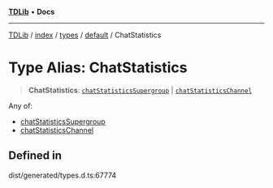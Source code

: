 [**TDLib**](../../../../../../README.md) • **Docs**

***

[TDLib](../../../../../../modules.md) / [index](../../../../../README.md) / [types](../../../README.md) / [default](../README.md) / ChatStatistics

# Type Alias: ChatStatistics

> **ChatStatistics**: [`chatStatisticsSupergroup`](chatStatisticsSupergroup.md) \| [`chatStatisticsChannel`](chatStatisticsChannel.md)

Any of:
- [chatStatisticsSupergroup](chatStatisticsSupergroup.md)
- [chatStatisticsChannel](chatStatisticsChannel.md)

## Defined in

dist/generated/types.d.ts:67774
